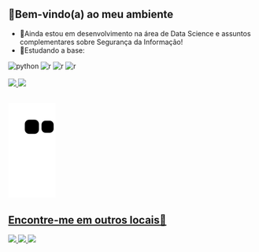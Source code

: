 ## 🚩Bem-vindo(a) ao meu ambiente
<i class="fa-brands fa-python fa-bounce"></i>
- 🚧Ainda estou em desenvolvimento na área de Data Science e assuntos complementares sobre Segurança da Informação! 
- 🔭Estudando a base: 
 <div style="display: inline_block"> 
   <img align="center" alt="python" src="https://img.shields.io/badge/Python-14354C?style=for-the-badge&logo=python&logoColor=white">
   <img align="center" alt="r" src="https://img.shields.io/badge/R-276DC3?style=for-the-badge&logo=r&logoColor=white">
    <img align="center" alt="r" src="https://img.shields.io/badge/Tableau-E97627?style=for-the-badge&logo=Tableau&logoColor=white">
      <img align="center" alt="r" src="https://img.shields.io/badge/MySQL-005C84?style=for-the-badge&logo=mysql&logoColor=white">
 </div>
 <br>
<div>
  <a href="https://github.com/LucaLSN">
    <img height="180em" src="https://github-readme-stats.vercel.app/api?username=LucaLSN&show_icons=true&theme=highcontrast&include_all_commits=true&count_private=true"/>
  <img height="180em" src="https://github-readme-stats.vercel.app/api/top-langs/?username=LucaLSN&layout=compact&langs_count=7&theme=highcontrast"/>
</div>
 <br> 
 
![snake gif](https://github.com/LucaLSN/LucaLSN/blob/output/github-contribution-grid-snake.svg)
 
## Encontre-me em outros locais💬
<div>
  <a href="https://www.linkedin.com/in/lucasdasilvanascimento" alt="Linkedin" target="_blank">
  <img src="https://img.shields.io/badge/LinkedIn-0077B5?style=for-the-badge&logo=linkedin&logoColor=white">
  </a>
  <a href="https://www.medium.me/txtlucasssilva" alt="medium" target="_blank">
  <img src="https://img.shields.io/badge/Medium-12100E?style=for-the-badge&logo=medium&logoColor=white">
  </a>
 <a href="https://www.linkedin.com/in/lucasdasilvanascimento" alt="Linkedin" target="_blank">
  <img src="https://img.shields.io/badge/Discord-7289DA?style=for-the-badge&logo=discord&logoColor=white">
  </a>
</div>

 
 
